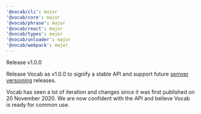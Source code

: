 ```yaml
---
'@vocab/cli': major
'@vocab/core': major
'@vocab/phrase': major
'@vocab/react': major
'@vocab/types': major
'@vocab/unloader': major
'@vocab/webpack': major
---
```


Release v1.0.0

Release Vocab as v1.0.0 to signify a stable API and support future [semver versioning](https://semver.org/) releases.

Vocab has seen a lot of iteration and changes since it was first published on 20 November 2020. We are now confident with the API and believe Vocab is ready for common use.
